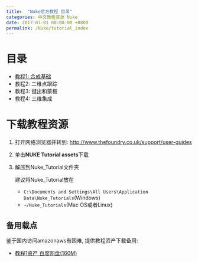 ```yaml
---
title:  "Nuke官方教程 目录"
categories: 中文教程资源 Nuke
date: 2017-07-01 00:00:00 +0800
permalink: /Nuke/tutorial_index
---
```

# 目录

* [教程1: 合成基础](.\tutorial1)
* 教程2: 二维点跟踪
* 教程3: 键出和蒙板
* 教程4: 三维集成

# 下载教程资源

1. 打开网络浏览器并转到: http://www.thefoundry.co.uk/support/user-guides

2. 单击**NUKE Tutorial assets**下载

3. 解压到Nuke_Tutorial文件夹

   建议将Nuke_Tutorial放在

   * `C:\Documents and Settings\All Users\Application Data\Nuke_Tutorials`(Windows)
   * ` ~/Nuke_Tutorials `(Mac OS或者Linux)

## 备用载点

鉴于国内访问amazonaws有困难, 提供教程资产下载备用:

* [教程1资产 百度网盘(160M)](http://pan.baidu.com/s/1geCuktP)